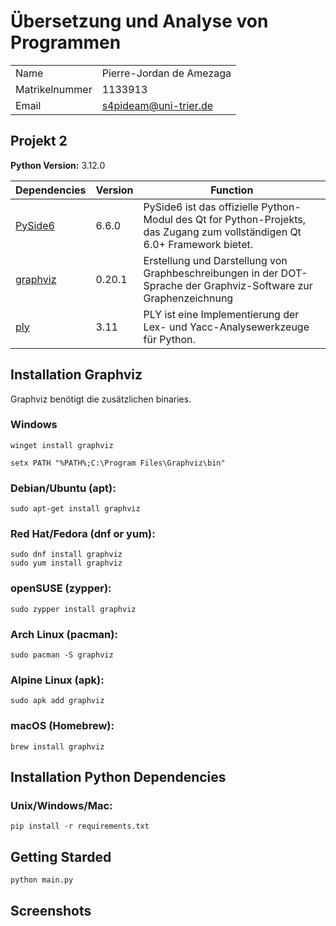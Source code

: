 
# Übersetzung und Analyse von Programmen

|                |                          |
|----------------|--------------------------|
| Name           | Pierre-Jordan de Amezaga |
| Matrikelnummer | 1133913                  |
| Email          | s4pideam@uni-trier.de    |

## Projekt 2

**Python Version:** 3.12.0

| Dependencies                                               | Version | Function                                                                                                                   |
|------------------------------------------------------------|---------|----------------------------------------------------------------------------------------------------------------------------|
| [PySide6](https://doc.qt.io/qtforpython-6/quickstart.html) | 6.6.0   | PySide6 ist das offizielle Python-Modul des Qt for Python-Projekts, das Zugang zum vollständigen Qt 6.0+ Framework bietet. |
| [graphviz](https://graphviz.org/)                          | 0.20.1  | Erstellung und Darstellung von Graphbeschreibungen in der DOT-Sprache der Graphviz-Software zur Graphenzeichnung           |
| [ply](https://www.dabeaz.com/ply/)                         | 3.11    | PLY ist eine Implementierung der Lex- und Yacc-Analysewerkzeuge für Python.                                                |


## Installation Graphviz

Graphviz benötigt die zusätzlichen binaries.

### Windows

```console
winget install graphviz
```

```console
setx PATH "%PATH%;C:\Program Files\Graphviz\bin"
```

### Debian/Ubuntu (apt):
```console
sudo apt-get install graphviz
```
### Red Hat/Fedora (dnf or yum):
```console
sudo dnf install graphviz
sudo yum install graphviz
```

### openSUSE (zypper):
```console
sudo zypper install graphviz
```

### Arch Linux (pacman):
```console
sudo pacman -S graphviz
```

### Alpine Linux (apk):
```console
sudo apk add graphviz
```

### macOS (Homebrew):
```console
brew install graphviz
```

## Installation Python Dependencies
### Unix/Windows/Mac:
```console
pip install -r requirements.txt
```

## Getting Starded
```console
python main.py
```


## Screenshots
